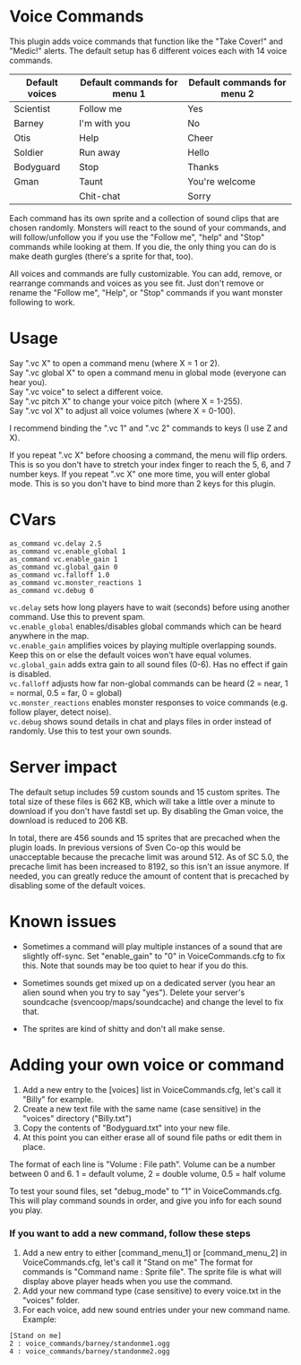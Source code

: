 # Voice Commands

This plugin adds voice commands that function like the "Take Cover!" and "Medic!" alerts. The default setup has 6 different voices each with 14 voice commands.

| Default voices | Default commands for menu 1 | Default commands for menu 2
| --- | --- | ---|
| Scientist | Follow me | Yes |
| Barney | I'm with you | No |
| Otis | Help | Cheer |
| Soldier | Run away | Hello |
| Bodyguard | Stop | Thanks |
| Gman | Taunt | You're welcome |
| | Chit-chat | Sorry |

Each command has its own sprite and a collection of sound clips that are chosen randomly. Monsters will react to the sound of your commands, and will follow/unfollow you if you use the "Follow me", "help" and "Stop" commands while looking at them. If you die, the only thing you can do is make death gurgles (there's a sprite for that, too).

All voices and commands are fully customizable. You can add, remove, or rearrange commands and voices as you see fit. Just don't remove or rename the "Follow me", "Help", or "Stop" commands if you want monster following to work.

# Usage

Say ".vc X" to open a command menu (where X = 1 or 2).  
Say ".vc global X" to open a command menu in global mode (everyone can hear you).  
Say ".vc voice" to select a different voice.  
Say ".vc pitch X" to change your voice pitch (where X = 1-255).  
Say ".vc vol X" to adjust all voice volumes (where X = 0-100).  

I recommend binding the ".vc 1" and ".vc 2" commands to keys (I use Z and X).

If you repeat ".vc X" before choosing a command, the menu will flip orders. This is so you don't have to stretch your index finger to reach the 5, 6, and 7 number keys.
If you repeat ".vc X" one more time, you will enter global mode. This is so you don't have to bind more than 2 keys for this plugin.

# CVars

```
as_command vc.delay 2.5
as_command vc.enable_global 1
as_command vc.enable_gain 1
as_command vc.global_gain 0
as_command vc.falloff 1.0
as_command vc.monster_reactions 1
as_command vc.debug 0
```

```vc.delay``` sets how long players have to wait (seconds) before using another command. Use this to prevent spam.  
```vc.enable_global``` enables/disables global commands which can be heard anywhere in the map.  
```vc.enable_gain``` amplifies voices by playing multiple overlapping sounds. Keep this on or else the default voices won't have equal volumes.  
```vc.global_gain``` adds extra gain to all sound files (0-6). Has no effect if gain is disabled.  
```vc.falloff``` adjusts how far non-global commands can be heard (2 = near, 1 = normal, 0.5 = far, 0 = global)  
```vc.monster_reactions``` enables monster responses to voice commands (e.g. follow player, detect noise).  
```vc.debug``` shows sound details in chat and plays files in order instead of randomly. Use this to test your own sounds.  

# Server impact

The default setup includes 59 custom sounds and 15 custom sprites. The total size of these files is 662 KB, which will take a little over a minute to download if you don't have fastdl set up. By disabling the Gman voice, the download is reduced to 206 KB.

In total, there are 456 sounds and 15 sprites that are precached when the plugin loads. In previous versions of Sven Co-op this would be unacceptable because the precache limit was around 512. As of SC 5.0, the precache limit has been increased to 8192, so this isn't an issue anymore. If needed, you can greatly reduce the amount of content that is precached by disabling some of the default voices.

# Known issues

- Sometimes a command will play multiple instances of a sound that are slightly off-sync. Set "enable_gain" to "0" in VoiceCommands.cfg to fix this. Note that sounds may be too quiet to hear if you do this.

- Sometimes sounds get mixed up on a dedicated server (you hear an alien sound when you try to say "yes"). Delete your server's soundcache (svencoop/maps/soundcache) and change the level to fix that.

- The sprites are kind of shitty and don't all make sense.

# Adding your own voice or command

1) Add a new entry to the [voices] list in VoiceCommands.cfg, let's call it "Billy" for example.
2) Create a new text file with the same name (case sensitive) in the "voices" directory ("Billy.txt")
3) Copy the contents of "Bodyguard.txt" into your new file.
4) At this point you can either erase all of sound file paths or edit them in place.

The format of each line is "Volume : File path". Volume can be a number between 0 and 6. 1 = default volume, 2 = double volume, 0.5 = half volume

To test your sound files, set "debug_mode" to "1" in VoiceCommands.cfg. This will play command sounds in order, and give you info for each sound you play.


### If you want to add a new command, follow these steps

1) Add a new entry to either [command_menu_1] or [command_menu_2] in VoiceCommands.cfg, let's call it "Stand on me"
   The format for commands is "Command name : Sprite file". The sprite file is what will display above player heads when you use the command.
2) Add your new command type (case sensitive) to every voice.txt in the "voices" folder.
3) For each voice, add new sound entries under your new command name. Example:
```
[Stand on me]
2 : voice_commands/barney/standonme1.ogg
4 : voice_commands/barney/standonme2.ogg
```
